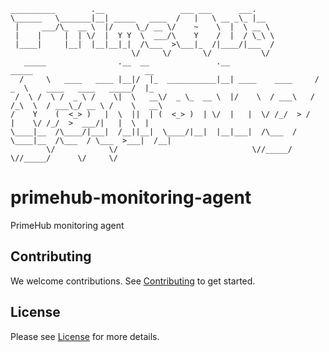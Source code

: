 ```
__________        .__                 ___ ___      ___.
\______   \_______|__| _____   ____  /   |   \ __ _\_ |__
 |     ___/\_  __ \  |/     \_/ __ \/    ~    \  |  \ __ \
 |    |     |  | \/  |  Y Y  \  ___/\    Y    /  |  / \_\ \
 |____|     |__|  |__|__|_|  /\___  >\___|_  /|____/|___  /
                           \/     \/       \/           \/
   _____                .__  __               .__                    _____                         __
  /     \   ____   ____ |__|/  |_  ___________|__| ____    ____     /  _  \    ____   ____   _____/  |_
 /  \ /  \ /  _ \ /    \|  \   __\/  _ \_  __ \  |/    \  / ___\   /  /_\  \  / ___\_/ __ \ /    \   __\
/    Y    (  <_> )   |  \  ||  | (  <_> )  | \/  |   |  \/ /_/  > /    |    \/ /_/  >  ___/|   |  \  |
\____|__  /\____/|___|  /__||__|  \____/|__|  |__|___|  /\___  /  \____|__  /\___  / \___  >___|  /__|
        \/            \/                              \//_____/           \//_____/      \/     \/
```

# primehub-monitoring-agent

PrimeHub monitoring agent

## Contributing

We welcome contributions. See [Contributing](CONTRIBUTING.md) to get started.

## License

Please see [License](LICENSE) for more details.

